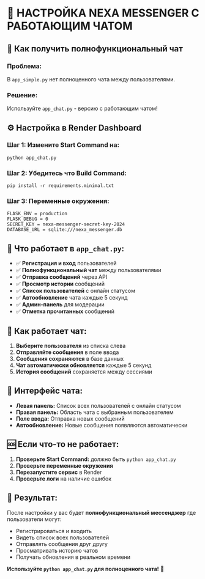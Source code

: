 # 💬 НАСТРОЙКА NEXA MESSENGER С РАБОТАЮЩИМ ЧАТОМ

## 🚀 Как получить полнофункциональный чат

### **Проблема:** 
В `app_simple.py` нет полноценного чата между пользователями.

### **Решение:** 
Используйте `app_chat.py` - версию с работающим чатом!

## ⚙️ Настройка в Render Dashboard

### **Шаг 1: Измените Start Command на:**
```
python app_chat.py
```

### **Шаг 2: Убедитесь что Build Command:**
```
pip install -r requirements.minimal.txt
```

### **Шаг 3: Переменные окружения:**
```
FLASK_ENV = production
FLASK_DEBUG = 0
SECRET_KEY = nexa-messenger-secret-key-2024
DATABASE_URL = sqlite:///nexa_messenger.db
```

## 🎯 Что работает в `app_chat.py`:

- ✅ **Регистрация и вход** пользователей
- ✅ **Полнофункциональный чат** между пользователями
- ✅ **Отправка сообщений** через API
- ✅ **Просмотр истории** сообщений
- ✅ **Список пользователей** с онлайн статусом
- ✅ **Автообновление** чата каждые 5 секунд
- ✅ **Админ-панель** для модерации
- ✅ **Отметка прочитанных** сообщений

## 🔄 Как работает чат:

1. **Выберите пользователя** из списка слева
2. **Отправляйте сообщения** в поле ввода
3. **Сообщения сохраняются** в базе данных
4. **Чат автоматически обновляется** каждые 5 секунд
5. **История сообщений** сохраняется между сессиями

## 📱 Интерфейс чата:

- **Левая панель:** Список всех пользователей с онлайн статусом
- **Правая панель:** Область чата с выбранным пользователем
- **Поле ввода:** Отправка новых сообщений
- **Автообновление:** Новые сообщения появляются автоматически

## 🆘 Если что-то не работает:

1. **Проверьте Start Command:** должно быть `python app_chat.py`
2. **Проверьте переменные окружения**
3. **Перезапустите сервис** в Render
4. **Проверьте логи** на наличие ошибок

## 🎉 Результат:

После настройки у вас будет **полнофункциональный мессенджер** где пользователи могут:
- Регистрироваться и входить
- Видеть список всех пользователей
- Отправлять сообщения друг другу
- Просматривать историю чатов
- Получать обновления в реальном времени

**Используйте `python app_chat.py` для полноценного чата!** 🚀
